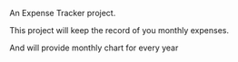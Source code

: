 An Expense Tracker project.

This project will keep the record of you monthly expenses.

And will provide monthly chart for every year
